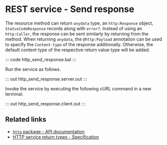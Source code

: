 # REST service - Send response

The resource method can return `anydata` type, an `http:Response` object, `StatusCodeResponse` records along with `error?`. Instead of using an `http:Caller`, the response can be sent similarly by returning from the method. When returning `anydata`, the `@http:Payload` annotation can be used to specify the `Content-type` of the response additionally. Otherwise, the default content type of the respective return value type will be added.

::: code http_send_response.bal :::

Run the service as follows.

::: out http_send_response.server.out :::

Invoke the service by executing the following cURL command in a new terminal.

::: out http_send_response.client.out :::

## Related links
- [`http` package - API documentation](https://lib.ballerina.io/ballerina/http/latest/)
- [HTTP service return types - Specification](/spec/http/#235-return-types)
